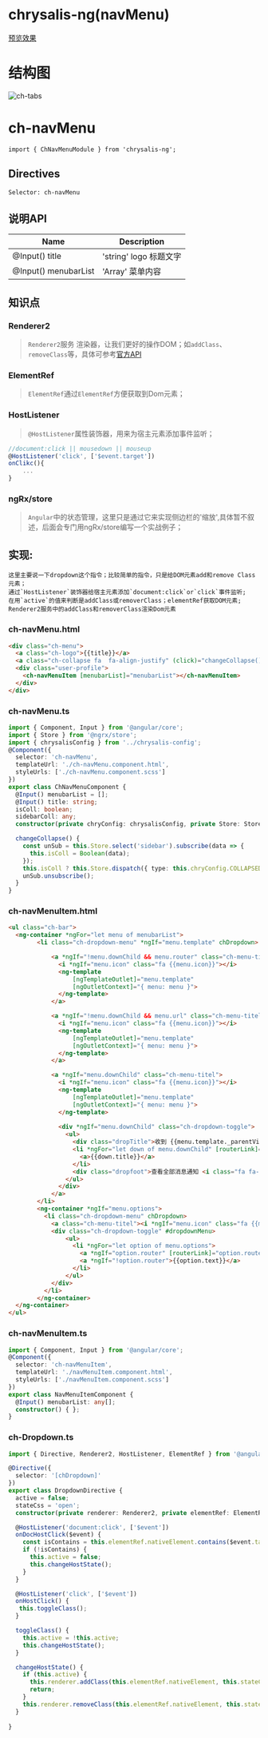 # chrysalis-ng(navMenu) 
[预览效果][1]

# 结构图
![ch-tabs](../notes/img/chrysalis-navMenu.png)

# ch-navMenu
`import { ChNavMenuModule } from 'chrysalis-ng';`
## Directives
`Selector: ch-navMenu`
## 说明API

| Name | Description |
| ------ | ------ |
| @Input() title | 'string'  logo 标题文字 |
| @Input() menubarList | 'Array' 菜单内容 |


## 知识点

### Renderer2
> `Renderer2`服务 渲染器，让我们更好的操作DOM；如`addClass`、`removeClass`等，具体可参考[官方API][2]

### ElementRef
> `ElementRef`通过`ElementRef`方便获取到Dom元素；

### HostListener
> `@HostListener`属性装饰器，用来为宿主元素添加事件监听；
```typescript
//document:click || mousedown || mouseup 
@HostListener('click', ['$event.target'])
onClikc(){
    ...
}
```

### ngRx/store
> `Angular`中的状态管理，这里只是通过它来实现侧边栏的'缩放',具体暂不叙述，后面会专门用ngRx/store编写一个实战例子；

 
## 实现:
```
这里主要说一下dropdown这个指令；比较简单的指令，只是给DOM元素add和remove Class元素；
通过`HostListener`装饰器给宿主元素添加`document:click`or`click`事件监听;
在用`active`的值来判断是addClass或removerClass；elementRef获取DOM元素;
Renderer2服务中的addClass和removerClass渲染Dom元素
```

### ch-navMenu.html
```html
<div class="ch-menu">
  <a class="ch-logo">{{title}}</a>
  <a class="ch-collapse fa  fa-align-justify" (click)="changeCollapse()"></a>
  <div class="user-profile">
    <ch-navMenuItem [menubarList]="menubarList"></ch-navMenuItem>
  </div>
</div>
```

### ch-navMenu.ts
```typescript
import { Component, Input } from '@angular/core';
import { Store } from '@ngrx/store';
import { chrysalisConfig } from '../chrysalis-config';
@Component({
  selector: 'ch-navMenu',
  templateUrl: './ch-navMenu.component.html',
  styleUrls: ['./ch-navMenu.component.scss']
})
export class ChNavMenuComponent {
  @Input() menubarList = [];
  @Input() title: string;
  isColl: boolean;
  sidebarColl: any;
  constructor(private chryConfig: chrysalisConfig, private Store: Store<any>) { }

  changeCollapse() {
    const unSub = this.Store.select('sidebar').subscribe(data => {
      this.isColl = Boolean(data);
    });
    this.isColl ? this.Store.dispatch({ type: this.chryConfig.COLLAPSED }) : this.Store.dispatch({ type: this.chryConfig.NORMAL });
    unSub.unsubscribe();
  }
}
```
### ch-navMenuItem.html
```html
<ul class="ch-bar">
  <ng-container *ngFor="let menu of menubarList">
        <li class="ch-dropdown-menu" *ngIf="menu.template" chDropdown>

            <a *ngIf="!menu.downChild && menu.router" class="ch-menu-titel" [routerLink]="menu.router">
              <i *ngIf="menu.icon" class="fa {{menu.icon}}"></i>
              <ng-template
                  [ngTemplateOutlet]="menu.template" 
                  [ngOutletContext]="{ menu: menu }">
              </ng-template>
            </a>

            <a *ngIf="!menu.downChild && menu.url" class="ch-menu-titel" [href]="menu.url">
              <i *ngIf="menu.icon" class="fa {{menu.icon}}"></i>
              <ng-template
                  [ngTemplateOutlet]="menu.template" 
                  [ngOutletContext]="{ menu: menu }">
              </ng-template>
            </a>

            <a *ngIf="menu.downChild" class="ch-menu-titel">
              <i *ngIf="menu.icon" class="fa {{menu.icon}}"></i>
              <ng-template
                  [ngTemplateOutlet]="menu.template" 
                  [ngOutletContext]="{ menu: menu }">
              </ng-template>
             
              <div *ngIf="menu.downChild" class="ch-dropdown-toggle">
                <ul>
                  <div class="dropTitle">收到 {{menu.template._parentView.component.num}} 条消息通知</div>
                  <li *ngFor="let down of menu.downChild" [routerLink]="menu.router">
                    <a>{{down.title}}</a>
                  </li>
                  <div class="dropfoot">查看全部消息通知 <i class="fa fa-comment pull-right"></i></div>
                </ul>
              </div>
            </a>
        </li>
        <ng-container *ngIf="menu.options">
          <li class="ch-dropdown-menu" chDropdown>
            <a class="ch-menu-titel"><i *ngIf="menu.icon" class="fa {{menu.icon}}"></i>{{menu.title}}</a>
            <div class="ch-dropdown-toggle" #dropdownMenu>
                <ul>
                  <li *ngFor="let option of menu.options">
                    <a *ngIf="option.router" [routerLink]="option.router">{{option.text}}</a>
                    <a *ngIf="!option.router">{{option.text}}</a>
                  </li>
                </ul>
            </div>
          </li>
        </ng-container>
  </ng-container>
</ul>
```

### ch-navMenuItem.ts
```typescript
import { Component, Input } from '@angular/core';
@Component({
  selector: 'ch-navMenuItem',
  templateUrl: './navMenuItem.component.html',
  styleUrls: ['./navMenuItem.component.scss']
})
export class NavMenuItemComponent {
  @Input() menubarList: any[];
  constructor() { };
}
```
### ch-Dropdown.ts
```typescript
import { Directive, Renderer2, HostListener, ElementRef } from '@angular/core';

@Directive({
  selector: '[chDropdown]'
})
export class DropdownDirective {
  active = false;
  stateCss = 'open';
  constructor(private renderer: Renderer2, private elementRef: ElementRef) { }

  @HostListener('document:click', ['$event'])
  onDocHostClick($event) {
    const isContains = this.elementRef.nativeElement.contains($event.target);
    if (!isContains) {
      this.active = false;
      this.changeHostState();
    }
  }

  @HostListener('click', ['$event'])
  onHostClick() {
   this.toggleClass();
  }

  toggleClass() {
    this.active = !this.active;
    this.changeHostState();
  }

  changeHostState() {
    if (this.active) {
      this.renderer.addClass(this.elementRef.nativeElement, this.stateCss);
      return;
    }
    this.renderer.removeClass(this.elementRef.nativeElement, this.stateCss);
  }
  
}
```
  [1]: https://zchanges.github.io/chrysalis-ng/#/component/NavMenu
  [2]: https://angular.io/api/core/Renderer2

